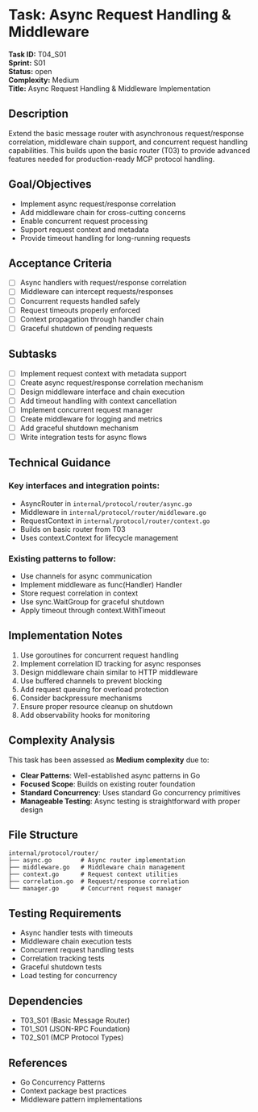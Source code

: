# Task: Async Request Handling & Middleware

**Task ID:** T04_S01  
**Sprint:** S01  
**Status:** open  
**Complexity:** Medium  
**Title:** Async Request Handling & Middleware Implementation

## Description
Extend the basic message router with asynchronous request/response correlation, middleware chain support, and concurrent request handling capabilities. This builds upon the basic router (T03) to provide advanced features needed for production-ready MCP protocol handling.

## Goal/Objectives
- Implement async request/response correlation
- Add middleware chain for cross-cutting concerns
- Enable concurrent request processing
- Support request context and metadata
- Provide timeout handling for long-running requests

## Acceptance Criteria
- [ ] Async handlers with request/response correlation
- [ ] Middleware can intercept requests/responses
- [ ] Concurrent requests handled safely
- [ ] Request timeouts properly enforced
- [ ] Context propagation through handler chain
- [ ] Graceful shutdown of pending requests

## Subtasks
- [ ] Implement request context with metadata support
- [ ] Create async request/response correlation mechanism
- [ ] Design middleware interface and chain execution
- [ ] Add timeout handling with context cancellation
- [ ] Implement concurrent request manager
- [ ] Create middleware for logging and metrics
- [ ] Add graceful shutdown mechanism
- [ ] Write integration tests for async flows

## Technical Guidance

### Key interfaces and integration points:
- AsyncRouter in `internal/protocol/router/async.go`
- Middleware in `internal/protocol/router/middleware.go`
- RequestContext in `internal/protocol/router/context.go`
- Builds on basic router from T03
- Uses context.Context for lifecycle management

### Existing patterns to follow:
- Use channels for async communication
- Implement middleware as func(Handler) Handler
- Store request correlation in context
- Use sync.WaitGroup for graceful shutdown
- Apply timeout through context.WithTimeout

## Implementation Notes
1. Use goroutines for concurrent request handling
2. Implement correlation ID tracking for async responses
3. Design middleware chain similar to HTTP middleware
4. Use buffered channels to prevent blocking
5. Add request queuing for overload protection
6. Consider backpressure mechanisms
7. Ensure proper resource cleanup on shutdown
8. Add observability hooks for monitoring

## Complexity Analysis
This task has been assessed as **Medium complexity** due to:
- **Clear Patterns**: Well-established async patterns in Go
- **Focused Scope**: Builds on existing router foundation
- **Standard Concurrency**: Uses standard Go concurrency primitives
- **Manageable Testing**: Async testing is straightforward with proper design

## File Structure
```
internal/protocol/router/
├── async.go        # Async router implementation
├── middleware.go   # Middleware chain management
├── context.go      # Request context utilities
├── correlation.go  # Request/response correlation
└── manager.go      # Concurrent request manager
```

## Testing Requirements
- Async handler tests with timeouts
- Middleware chain execution tests
- Concurrent request handling tests
- Correlation tracking tests
- Graceful shutdown tests
- Load testing for concurrency

## Dependencies
- T03_S01 (Basic Message Router)
- T01_S01 (JSON-RPC Foundation)
- T02_S01 (MCP Protocol Types)

## References
- Go Concurrency Patterns
- Context package best practices
- Middleware pattern implementations